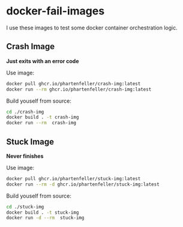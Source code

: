 # docker-fail-images

I use these images to test some docker container orchestration logic.

## Crash Image

**Just exits with an error code**

Use image:

```sh
docker pull ghcr.io/phartenfeller/crash-img:latest
docker run --rm ghcr.io/phartenfeller/crash-img:latest
```

Build youself from source:


```sh
cd ./crash-img
docker build . -t crash-img
docker run --rm  crash-img
```

## Stuck Image

**Never finishes**

Use image:

```sh
docker pull ghcr.io/phartenfeller/stuck-img:latest
docker run --rm -d ghcr.io/phartenfeller/stuck-img:latest
```

Build youself from source:


```sh
cd ./stuck-img
docker build . -t stuck-img
docker run -d --rm  stuck-img
```
